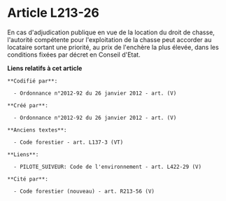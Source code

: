 # Article L213-26

En cas d'adjudication publique en vue de la location du droit de chasse, l'autorité compétente pour l'exploitation de la
chasse peut accorder au locataire sortant une priorité, au prix de l'enchère la plus élevée, dans les conditions fixées par
décret en Conseil d'Etat.

**Liens relatifs à cet article**

	**Codifié par**:

	  - Ordonnance n°2012-92 du 26 janvier 2012 - art. (V)

	**Créé par**:

	  - Ordonnance n°2012-92 du 26 janvier 2012 - art. (V)

	**Anciens textes**:

	  - Code forestier - art. L137-3 (VT)

	**Liens**:

	  - PILOTE_SUIVEUR: Code de l'environnement - art. L422-29 (V)

	**Cité par**:

	  - Code forestier (nouveau) - art. R213-56 (V)
